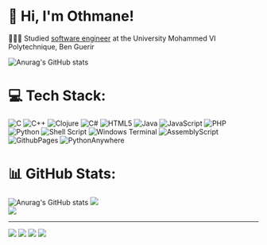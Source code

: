 # 👋 Hi, I'm Othmane!
👩🏻‍🎓 Studied [software engineer](https://1337.ma/en/) at the University Mohammed VI Polytechnique, Ben Guerir
<!-- GitHub stats from https://github.com/anuraghazra/github-readme-stats -->
![Anurag's GitHub stats](https://github-readme-stats.vercel.app/api?username=utrshallio&show_icons=true&theme=radical)


# 💻 Tech Stack:
![C](https://img.shields.io/badge/c-%2300599C.svg?style=for-the-badge&logo=c&logoColor=white) ![C++](https://img.shields.io/badge/c++-%2300599C.svg?style=for-the-badge&logo=c%2B%2B&logoColor=white) ![Clojure](https://img.shields.io/badge/Clojure-%23Clojure.svg?style=for-the-badge&logo=Clojure&logoColor=Clojure) ![C#](https://img.shields.io/badge/c%23-%23239120.svg?style=for-the-badge&logo=csharp&logoColor=white) ![HTML5](https://img.shields.io/badge/html5-%23E34F26.svg?style=for-the-badge&logo=html5&logoColor=white) ![Java](https://img.shields.io/badge/java-%23ED8B00.svg?style=for-the-badge&logo=openjdk&logoColor=white) ![JavaScript](https://img.shields.io/badge/javascript-%23323330.svg?style=for-the-badge&logo=javascript&logoColor=%23F7DF1E) ![PHP](https://img.shields.io/badge/php-%23777BB4.svg?style=for-the-badge&logo=php&logoColor=white) ![Python](https://img.shields.io/badge/python-3670A0?style=for-the-badge&logo=python&logoColor=ffdd54) ![Shell Script](https://img.shields.io/badge/shell_script-%23121011.svg?style=for-the-badge&logo=gnu-bash&logoColor=white) ![Windows Terminal](https://img.shields.io/badge/Windows%20Terminal-%234D4D4D.svg?style=for-the-badge&logo=windows-terminal&logoColor=white) ![AssemblyScript](https://img.shields.io/badge/assembly%20script-%23000000.svg?style=for-the-badge&logo=assemblyscript&logoColor=white) ![GithubPages](https://img.shields.io/badge/github%20pages-121013?style=for-the-badge&logo=github&logoColor=white) ![PythonAnywhere](https://img.shields.io/badge/pythonanywhere-%232F9FD7.svg?style=for-the-badge&logo=pythonanywhere&logoColor=151515)
# 📊 GitHub Stats:
![Anurag's GitHub stats](https://github-readme-stats.vercel.app/api?username=utrshallio&show_icons=true&theme=radical)
![](https://github-readme-streak-stats.herokuapp.com/?user=utrshallio&theme=dark&hide_border=false)<br/>
![](https://github-readme-stats.vercel.app/api/top-langs/?username=utrshallio&theme=dark&hide_border=false&include_all_commits=false&count_private=false&layout=compact)

---
[![](https://visitcount.itsvg.in/api?id=utrshallio&icon=6&color=1)](https://visitcount.itsvg.in)
[![](https://visitcount.itsvg.in/api?id=utrshallio&label=utrshallio&color=9&icon=2&pretty=false)](https://visitcount.itsvg.in)
[![](https://visitcount.itsvg.in/api?id=utrshallio&label=utrshallio&color=11&icon=4&pretty=false)](https://visitcount.itsvg.in)
[![](https://visitcount.itsvg.in/api?id=utrshallio&label=Fuck%20it%20&color=12&icon=1&pretty=true)](https://visitcount.itsvg.in)

<!-- Proudly created with GPRM ( https://gprm.itsvg.in ) -->
